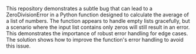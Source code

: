 This repository demonstrates a subtle bug that can lead to a ZeroDivisionError in a Python function designed to calculate the average of a list of numbers. The function appears to handle empty lists gracefully, but a scenario where the input list contains only zeros will still result in an error. This demonstrates the importance of robust error handling for edge cases.  The solution shows how to improve the function's error handling to avoid this issue.